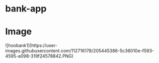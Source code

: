 # bank-app
<h1> Image </h1>
![hoobank1](https://user-images.githubusercontent.com/112716178/205445386-5c36010e-f593-4595-a098-319f24578842.PNG)
